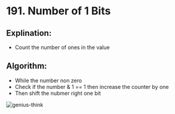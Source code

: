 # 191. Number of 1 Bits

 ## Explination:
 - Count the number of ones in the value 

 ## Algorithm:
 - While the number non zero
 - Check if the number & 1 == 1 then increase the counter by one
 - Then shift the nubmer right one bit
 

![genius-think](https://user-images.githubusercontent.com/76526170/210083288-82edd374-fef8-4541-b4db-47a74e7b0401.gif)
